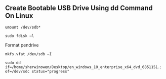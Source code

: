 ## Create Bootable USB Drive Using dd Command On Linux

```
umount /dev/sdb*
```



```
sudo fdisk –l
```



Format pendrive

```
mkfs.vfat /dev/sdb –I
```



```
sudo dd if=/home/sherwinowen/Desktop/en_windows_10_enterprise_x64_dvd_6851151.iso of=/dev/sdc status="progress"

```

